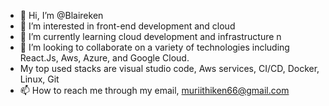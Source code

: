 - 👋 Hi, I’m @Blaireken
- 👀 I’m interested in front-end development and cloud
- 🌱 I’m currently learning cloud development and infrastructure n
- 💞️ I’m looking to collaborate on a variety of technologies including React.Js, Aws, Azure, and Google Cloud.
- My top used stacks are  visual studio code, Aws services, CI/CD, Docker, Linux, Git
- 📫 How to reach me through my email, muriithiken66@gmail.com

<!---
Blaireken/Blaireken is a ✨ special ✨ repository because its `README.md` (this file) appears on your GitHub profile.
You can click the Preview link to take a look at your changes.
--->
